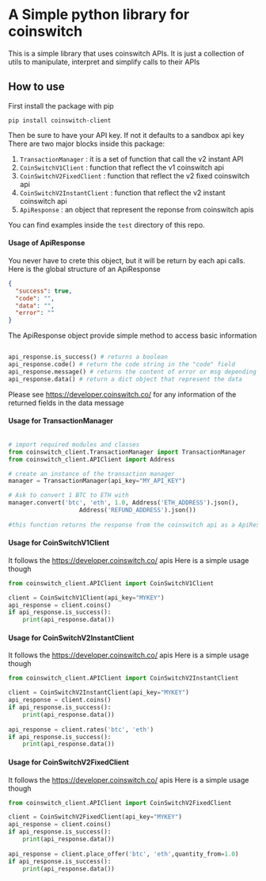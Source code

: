 # A Simple python library for coinswitch

This is a simple library that uses coinswitch APIs. 
It is just a collection of utils to manipulate, interpret and simplify calls to their APIs 

## How to use

First install the package with pip

```
pip install coinswitch-client
```

Then be sure to have your API key. If not it defaults to a sandbox api key
There are two major blocks inside this package:
1. `TransactionManager` : it is a set of function that call the v2 instant API
2. `CoinSwitchV1Client` : function that reflect the v1 coinswitch api
3. `CoinSwitchV2FixedClient` : function that reflect the v2 fixed coinswitch api
4. `CoinSwitchV2InstantClient` : function that reflect the v2 instant coinswitch api
5. `ApiResponse` : an object that represent the reponse from coinswitch apis

You can find examples inside the `test` directory of this repo. 

#### Usage of ApiResponse

You never have to crete this object, but it will be return by each api calls.
Here is the global structure of an ApiResponse

```json
{
  "success": true,
  "code": "",
  "data": "",
  "error": ""
}
```

The ApiResponse object provide simple method to access basic information

```python

api_response.is_success() # returns a boolean
api_response.code() # return the code string in the "code" field
api_response.message() # returns the content of error or msg depending on the remote response
api_response.data() # return a dict object that represent the data

```

Please see https://developer.coinswitch.co/ for any information of the returned fields in the data message

#### Usage for TransactionManager

```python

# import required modules and classes
from coinswitch_client.TransactionManager import TransactionManager
from coinswitch_client.APIClient import Address

# create an instance of the transaction manager
manager = TransactionManager(api_key="MY_API_KEY")

# Ask to convert 1 BTC to ETH with 
manager.convert('btc', 'eth', 1.0, Address('ETH_ADDRESS').json(),
                    Address('REFUND_ADDRESS').json())
                    
#this function returns the response from the coinswitch api as a ApiResponse
```

#### Usage for CoinSwitchV1Client

It follows the https://developer.coinswitch.co/ apis
Here is a simple usage though

```python
from coinswitch_client.APIClient import CoinSwitchV1Client

client = CoinSwitchV1Client(api_key="MYKEY")
api_response = client.coins()
if api_response.is_success():
    print(api_response.data())

```

#### Usage for CoinSwitchV2InstantClient

It follows the https://developer.coinswitch.co/ apis
Here is a simple usage though

```python
from coinswitch_client.APIClient import CoinSwitchV2InstantClient

client = CoinSwitchV2InstantClient(api_key="MYKEY")
api_response = client.coins()
if api_response.is_success():
    print(api_response.data())
    
api_response = client.rates('btc', 'eth')
if api_response.is_success():
    print(api_response.data())

```
#### Usage for CoinSwitchV2FixedClient

It follows the https://developer.coinswitch.co/ apis
Here is a simple usage though

```python
from coinswitch_client.APIClient import CoinSwitchV2FixedClient

client = CoinSwitchV2FixedClient(api_key="MYKEY")
api_response = client.coins()
if api_response.is_success():
    print(api_response.data())
    
api_response = client.place_offer('btc', 'eth',quantity_from=1.0)
if api_response.is_success():
    print(api_response.data())

```